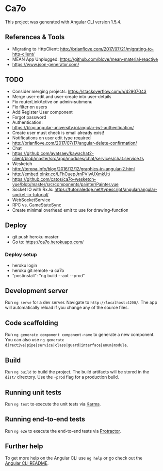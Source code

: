 # Ca7o

This project was generated with [Angular CLI](https://github.com/angular/angular-cli) version 1.5.4.

## References & Tools
- Migrating to HttpClient: http://brianflove.com/2017/07/21/migrating-to-http-client/
- MEAN App Unplugged: https://github.com/blove/mean-material-reactive
- https://www.json-generator.com/

## TODO
- Consider merging projects: https://stackoverflow.com/a/42907043
- Merge user-edit and user-create into user-details
- Fix routerLinkActive on admin-submenu
- Fix filter on users
- Add Register User component
- Forgot password
- Authentication:
 - https://blog.angular-university.io/angular-jwt-authentication/
- Create user must check is email already exist!
- Notifications on user edit type required
- http://brianflove.com/2017/07/17/angular-delete-confirmation/
- Chat
 - https://github.com/avatsaev/kawachat2-client/blob/master/src/app/modules/chat/services/chat.service.ts
- Wesketch
 - http://teropa.info/blog/2016/12/12/graphics-in-angular-2.html
 - http://embed.plnkr.co/LFhOuepJrnPVlwUXmkUt/
 - https://github.com/catos/ca7o-wesketch-vue/blob/master/src/components/painter/Painter.vue
- Socket IO with RxJs: https://tutorialedge.net/typescript/angular/angular-socket-io-tutorial/
- WebSocketService
 - RPC vs. GameStateSync
 - Create minimal overhead emit to use for drawing-function


## Deploy
- git push heroku master
- Go to: https://ca7o.herokuapp.com/

### Deploy setup
- heroku login
- heroku git:remote -a ca7o
- "postinstall": "ng build --aot --prod"

## Development server

Run `ng serve` for a dev server. Navigate to `http://localhost:4200/`. The app will automatically reload if you change any of the source files.

## Code scaffolding

Run `ng generate component component-name` to generate a new component. You can also use `ng generate directive|pipe|service|class|guard|interface|enum|module`.

## Build

Run `ng build` to build the project. The build artifacts will be stored in the `dist/` directory. Use the `-prod` flag for a production build.

## Running unit tests

Run `ng test` to execute the unit tests via [Karma](https://karma-runner.github.io).

## Running end-to-end tests

Run `ng e2e` to execute the end-to-end tests via [Protractor](http://www.protractortest.org/).

## Further help

To get more help on the Angular CLI use `ng help` or go check out the [Angular CLI README](https://github.com/angular/angular-cli/blob/master/README.md).
